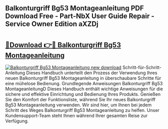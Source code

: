 ## Balkonturgriff Bg53 Montageanleitung PDF Download Free - Part-NbX User Guide Repair - Service Owner Edition aXZDj

# <h2><a href="http://df6h7a.blite.top/?on=Balkonturgriff+Bg53+Montageanleitung">🔗Download 👉🔴 Balkonturgriff Bg53 Montageanleitung</a></h2>

[![Balkonturgriff Bg53 Montageanleitung new download](https://i.imgur.com/lujVjoI.png)](http://df6h7a.blite.top/?on=Balkonturgriff+Bg53+Montageanleitung)
Schritt-für-Schritt-Anleitung Dieses Handbuch unterteilt den Prozess der Verwendung Ihres neuen Balkonturgriff Bg53 Montageanleitung in überschaubare Schritte für eine mühelose Bedienung. Grundlegende Anweisungen Balkonturgriff Bg53 MontageanleitungD Dieses Handbuch enthält wichtige Anweisungen für die sichere und effektive Einrichtung und Bedienung Ihres Produkts. Genießen Sie den Komfort der Funktionsliste, während Sie Ihr neues Balkonturgriff Bg53 Montageanleitung verwenden. Wir sind hier, um Ihnen bei jedem Schritt des Weges Balkonturgriff Bg53 Montageanleitung zu helfen. Unser Kundensupport-Team steht Ihnen während Ihrer gesamten Reise zur Verfügung.
